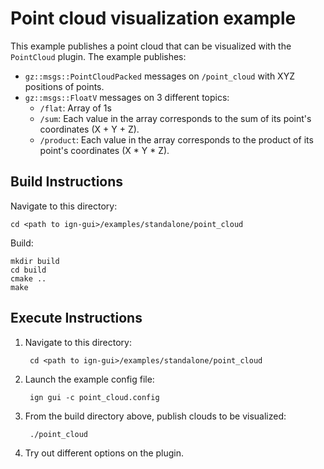 # Point cloud visualization example

This example publishes a point cloud that can be visualized with the
`PointCloud` plugin. The example publishes:

* `gz::msgs::PointCloudPacked` messages on `/point_cloud` with XYZ
  positions of points.
* `gz::msgs::FloatV` messages on 3 different topics:
    * `/flat`: Array of 1s
    * `/sum`: Each value in the array corresponds to the sum of its point's
       coordinates (X + Y + Z).
    * `/product`: Each value in the array corresponds to the product of its
       point's  coordinates (X * Y * Z).

## Build Instructions

Navigate to this directory:

    cd <path to ign-gui>/examples/standalone/point_cloud

Build:

    mkdir build
    cd build
    cmake ..
    make

## Execute Instructions

1. Navigate to this directory:

        cd <path to ign-gui>/examples/standalone/point_cloud

1. Launch the example config file:

        ign gui -c point_cloud.config

3. From the build directory above, publish clouds to be visualized:

        ./point_cloud

4. Try out different options on the plugin.

